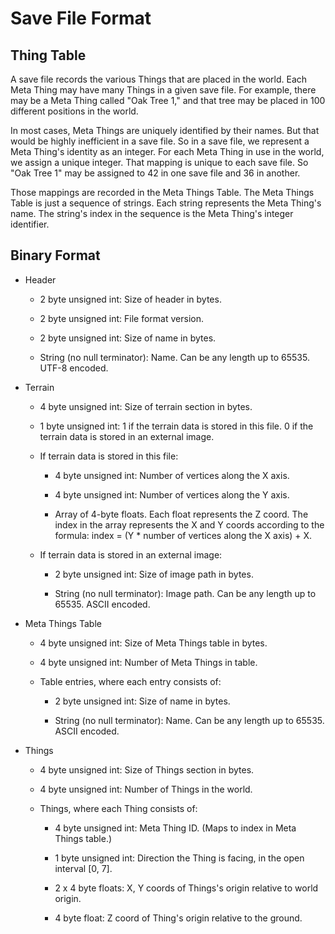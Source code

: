 # Save File Format

## Thing Table

A save file records the various Things that are placed in the world. Each Meta Thing may
have many Things in a given save file. For example, there may be a Meta Thing called "Oak
Tree 1," and that tree may be placed in 100 different positions in the world.

In most cases, Meta Things are uniquely identified by their names. But that would be
highly inefficient in a save file. So in a save file, we represent a Meta Thing's identity
as an integer. For each Meta Thing in use in the world, we assign a unique integer. That
mapping is unique to each save file. So "Oak Tree 1" may be assigned to 42 in one save
file and 36 in another.

Those mappings are recorded in the Meta Things Table. The Meta Things Table is just a
sequence of strings. Each string represents the Meta Thing's name. The string's index in
the sequence is the Meta Thing's integer identifier.

## Binary Format

* Header

  * 2 byte unsigned int: Size of header in bytes.
  
  * 2 byte unsigned int: File format version.
  
  * 2 byte unsigned int: Size of name in bytes.
  
  * String (no null terminator): Name. Can be any length up to 65535. UTF-8 encoded.

* Terrain
  
  * 4 byte unsigned int: Size of terrain section in bytes.
  
  * 1 byte unsigned int: 1 if the terrain data is stored in this file. 0 if the terrain
    data is stored in an external image.
  
  * If terrain data is stored in this file:
  
    * 4 byte unsigned int: Number of vertices along the X axis.
  
    * 4 byte unsigned int: Number of vertices along the Y axis.
  
    * Array of 4-byte floats. Each float represents the Z coord. The index in the
      array represents the X and Y coords according to the formula:
      index = (Y * number of vertices along the X axis) + X.
  
  * If terrain data is stored in an external image:
    
    * 2 byte unsigned int: Size of image path in bytes.
    
    * String (no null terminator): Image path. Can be any length up to 65535.
      ASCII encoded.

* Meta Things Table

  * 4 byte unsigned int: Size of Meta Things table in bytes.
  
  * 4 byte unsigned int: Number of Meta Things in table.
  
  * Table entries, where each entry consists of:
  
    * 2 byte unsigned int: Size of name in bytes.
  
    * String (no null terminator): Name. Can be any length up to 65535. ASCII encoded.

* Things
  
  * 4 byte unsigned int: Size of Things section in bytes.
  
  * 4 byte unsigned int: Number of Things in the world.
  
  * Things, where each Thing consists of:
  
    * 4 byte unsigned int: Meta Thing ID. (Maps to index in Meta Things table.)
    
    * 1 byte unsigned int: Direction the Thing is facing, in the open interval [0, 7].
    
    * 2 x 4 byte floats: X, Y coords of Things's origin relative to world origin.
    
    * 4 byte float: Z coord of Thing's origin relative to the ground.